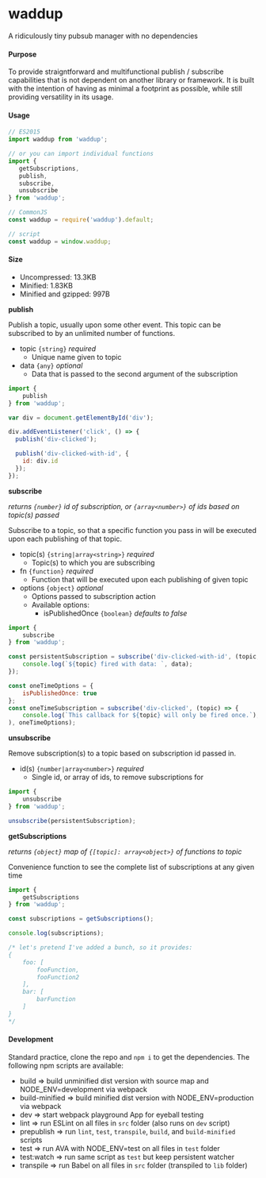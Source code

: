 waddup
===

A ridiculously tiny pubsub manager with no dependencies

#### Purpose

To provide straigntforward and multifunctional publish / subscribe capabilities that is not dependent on another library or framework. It is built with the intention of having as minimal a footprint as possible, while still providing versatility in its usage.

#### Usage

```javascript
// ES2015
import waddup from 'waddup';

// or you can import individual functions
import {
   getSubscriptions,
   publish,
   subscribe,
   unsubscribe
} from 'waddup';

// CommonJS
const waddup = require('waddup').default;

// script
const waddup = window.waddup;
```

#### Size

* Uncompressed: 13.3KB
* Minified: 1.83KB
* Minified and gzipped: 997B

**publish**

Publish a topic, usually upon some other event. This topic can be subscribed to by an unlimited number of functions.
* topic `{string}` *required*
  * Unique name given to topic
* data `{any}` *optional*
  * Data that is passed to the second argument of the subscription

```javascript
import {
    publish
} from 'waddup';

var div = document.getElementById('div');

div.addEventListener('click', () => {
  publish('div-clicked');

  publish('div-clicked-with-id', {
    id: div.id
  });
});
```

**subscribe** 

*returns `{number}` id of subscription, or `{array<number>}` of ids based on topic(s) passed*

Subscribe to a topic, so that a specific function you pass in will be executed upon each publishing of that topic.
* topic(s) `{string|array<string>}` *required*
  * Topic(s) to which you are subscribing
* fn `{function}` *required*
  * Function that will be executed upon each publishing of given topic
* options `{object}` *optional*
  * Options passed to subscription action
  * Available options:
    * isPublishedOnce `{boolean}` *defaults to false*

```javascript
import {
    subscribe
} from 'waddup';

const persistentSubscription = subscribe('div-clicked-with-id', (topic, data) => {
    console.log(`${topic} fired with data: `, data);
});

const oneTimeOptions = {
    isPublishedOnce: true
};
const oneTimeSubscription = subscribe('div-clicked', (topic) => {
    console.log(`This callback for ${topic} will only be fired once.`);
), oneTimeOptions);
```

**unsubscribe**

Remove subscription(s) to a topic based on subscription id passed in.
* id(s) `{number|array<number>}` *required*
  * Single id, or array of ids, to remove subscriptions for

```javascript
import {
    unsubscribe
} from 'waddup';

unsubscribe(persistentSubscription);
```

**getSubscriptions**

*returns `{object}` map of `{[topic]: array<object>}` of functions to topic*

Convenience function to see the complete list of subscriptions at any given time

```javascript
import {
    getSubscriptions
} from 'waddup';

const subscriptions = getSubscriptions();

console.log(subscriptions);

/* let's pretend I've added a bunch, so it provides:
{
    foo: [
        fooFunction,
        fooFunction2
    ],
    bar: [
        barFunction
    ]
}
*/
```

#### Development

Standard practice, clone the repo and `npm i` to get the dependencies. The following npm scripts are available:
* build => build unminified dist version with source map and NODE_ENV=development via webpack
* build-minified => build minified dist version with NODE_ENV=production via webpack
* dev => start webpack playground App for eyeball testing
* lint => run ESLint on all files in `src` folder (also runs on `dev` script)
* prepublish => run `lint`, `test`, `transpile`, `build`, and `build-minified` scripts
* test => run AVA with NODE_ENV=test on all files in `test` folder
* test:watch => run same script as `test` but keep persistent watcher
* transpile => run Babel on all files in `src` folder (transpiled to `lib` folder)
